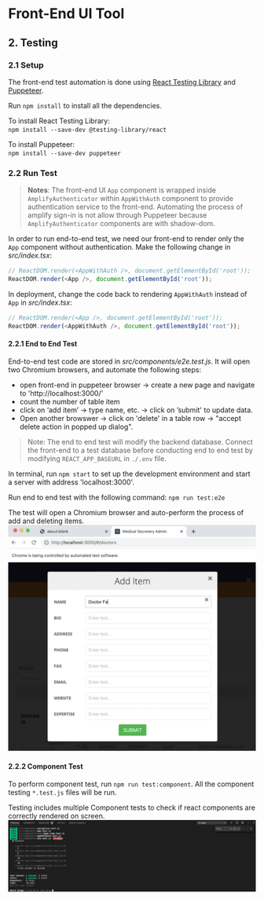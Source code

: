 # Front-End UI Tool

## 2. Testing

### 2.1 Setup
The front-end test automation is done using [React Testing Library](https://testing-library.com/docs/react-testing-library/intro) and [Puppeteer](https://github.com/puppeteer/puppeteer/blob/v5.4.0/docs/api.md#pageclickselector-options).

Run `npm install` to install all the dependencies.


To install React Testing Library: <br>
`npm install --save-dev @testing-library/react`

To install Puppeteer: <br>
`npm install --save-dev puppeteer`

### 2.2 Run Test



> **Notes**:
> The front-end UI `App` component is wrapped inside `AmplifyAuthenticator` within `AppWithAuth` component to provide authentication service to the front-end. Automating the process of amplify sign-in is not allow through Puppeteer because `AmplifyAuthenticator` components are with shadow-dom.

In order to run end-to-end test, we need our front-end to render only the `App` component without authentication. Make the following change in *src/index.tsx*:

``` js
// ReactDOM.render(<AppWithAuth />, document.getElementById('root'));
ReactDOM.render(<App />, document.getElementById('root'));
```

In deployment, change the code back to rendering `AppWithAuth` instead of `App` in *src/index.tsx*:

``` js
// ReactDOM.render(<App />, document.getElementById('root'));
ReactDOM.render(<AppWithAuth />, document.getElementById('root'));
```

#### 2.2.1 End to End Test

End-to-end test code are stored in *src/components/e2e.test.js*. It will open two Chromium browsers, and automate the following steps:

- open front-end in puppeteer browser → create a new page and navigate to 'http://localhost:3000/'
- count the number of table item
- click on ‘add item’ → type name, etc. → click on ’submit' to update data.
- Open another browswer → click on 'delete' in a table row → "accept delete action in popped up dialog".

> Note: The end to end test will modify the backend database. Connect the front-end to a test database before conducting end to end test by modifying `REACT_APP_BASEURL` in `./.env` file.

In terminal, run `npm start` to set up the development environment and start a server with address 'localhost:3000'.

Run end to end test with the following command: `npm run test:e2e`

The test will open a Chromium browser and auto-perform the process of add and deleting items.
![Browser Automation](README-related/puppeteer_automation.png)

#### 2.2.2 Component Test

To perform component test, run `npm run test:component`. All the component testing `*.test.js` files will be run.

Testing includes multiple Component tests to check if react components are correctly rendered on screen.
![Front-end Test Result](README-related/test_result.png)

